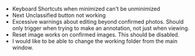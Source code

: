 - Keyboard Shortcuts when minimized can't be unminimized
- Next Unclassified button not working
- Excessive warnings about editing beyond confirmed photos. Should only trigger when trying to make an annotation, not just when viewing.
- Reset image works on confirmed images. This should be disabled.
- I would like to be able to change the working folder from the main window. 